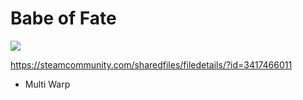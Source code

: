# Babe of Fate

![](https://images.steamusercontent.com/ugc/59211109390105914/BC3CE3E8D46E822815C7E34893A630CFABCE0520/)

https://steamcommunity.com/sharedfiles/filedetails/?id=3417466011

- Multi Warp
